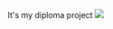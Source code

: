 It's my diploma project 
<img src="https://cs13.pikabu.ru/post_img/2023/09/11/5/1694416670162565263.jpg"></img>